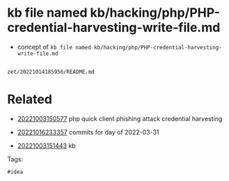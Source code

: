 # kb file named kb/hacking/php/PHP-credential-harvesting-write-file.md

- concept of `kb file named kb/hacking/php/PHP-credential-harvesting-write-file.md`

```
```

` zet/20221014185956/README.md `

# Related

- [20221003150577](/zet/20221003150577/README.md) php quick client phishing attack credential harvesting

- [20221016233357](/zet/20221016233357/README.md) commits for day of 2022-03-31
- [20221003151443](/zet/20221003151443/README.md) kb

Tags:

    #idea
